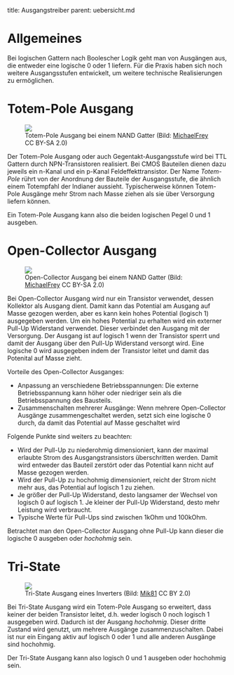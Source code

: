 title: Ausgangstreiber
parent: uebersicht.md

# Allgemeines
Bei logischen Gattern nach Boolescher Logik geht man von Ausgängen aus, die entweder eine logische 0 oder 1 liefern. Für die Praxis haben sich noch weitere Ausgangsstufen entwickelt, um weitere technische Realisierungen zu ermöglichen.

# Totem-Pole Ausgang

<figure><img src="{filename}totem_pole.svg"><figcaption>Totem-Pole Ausgang bei einem NAND Gatter (Bild: <a href="https://commons.wikimedia.org/wiki/User:MichaelFrey">MichaelFrey</a> CC BY-SA 2.0)</figcaption></figure>

Der Totem-Pole Ausgang oder auch Gegentakt-Ausgangsstufe wird bei TTL Gattern durch NPN-Transistoren realisiert. Bei CMOS Bauteilen dienen dazu jeweils ein n-Kanal und ein p-Kanal Feldeffekttransistor. Der Name *Totem-Pole* rührt von der Anordnung der Bauteile der Ausgangsstufe, die ähnlich einem Totempfahl der Indianer aussieht. Typischerweise können Totem-Pole Ausgänge mehr Strom nach Masse ziehen als sie über Versorgung liefern können.

Ein Totem-Pole Ausgang kann also die beiden logischen Pegel 0 und 1 ausgeben.

# Open-Collector Ausgang

<figure><img src="{filename}open_collector.svg"><figcaption>Open-Collector Ausgang bei einem NAND Gatter (Bild: <a href="https://commons.wikimedia.org/wiki/User:MichaelFrey">MichaelFrey</a> CC BY-SA 2.0)</figcaption></figure>

Bei Open-Collector Ausgang wird nur ein Transistor verwendet, dessen Kollektor als Ausgang dient. Damit kann das Potential am Ausgang auf Masse gezogen werden, aber es kann kein hohes Potential (logisch 1) ausgegeben werden. Um ein hohes Potential zu erhalten wird ein externer Pull-Up Widerstand verwendet. Dieser verbindet den Ausgang mit der Versorgung. Der Ausgang ist auf logisch 1 wenn der Transistor sperrt und damit der Ausgang über den Pull-Up Widerstand versorgt wird. Eine logische 0 wird ausgegeben indem der Transistor leitet und damit das Potenital auf Masse zieht.

Vorteile des Open-Collector Ausganges:

* Anpassung an verschiedene Betriebsspannungen: Die externe Betriebsspannung kann höher oder niedriger sein als die Betriebsspannung des Bausteils.
* Zusammenschalten mehrerer Ausgänge: Wenn mehrere Open-Collector Ausgänge zusammengeschaltet werden, setzt sich eine logische 0 durch, da damit das Potential auf Masse geschaltet wird

Folgende Punkte sind weiters zu beachten:

* Wird der Pull-Up zu niederohmig dimensioniert, kann der maximal erlaubte Strom des Ausgangstransistors überschritten werden. Damit wird entweder das Bauteil zerstört oder das Potential kann nicht auf Masse gezogen werden.
* Wird der Pull-Up zu hochohmig dimensioniert, reicht der Strom nicht mehr aus, das Potential auf logisch 1 zu ziehen.
* Je größer der Pull-Up Widerstand, desto langsamer der Wechsel von logisch 0 auf logisch 1. Je kleiner der Pull-Up Widerstand, desto mehr Leistung wird verbraucht.
* Typische Werte für Pull-Ups sind zwischen 1kOhm und 100kOhm.

Betrachtet man den Open-Collector Ausgang ohne Pull-Up kann dieser die logische 0 ausgeben oder *hochohmig* sein.

# Tri-State

<figure><img src="{filename}tri_state.svg"><figcaption>Tri-State Ausgang eines Inverters (Bild: <a href="https://commons.wikimedia.org/wiki/User:Mik81">Mik81</a> CC BY 2.0)</figcaption></figure>

Bei Tri-State Ausgang wird ein Totem-Pole Ausgang so erweitert, dass keiner der beiden Transistor leitet, d.h. weder logisch 0 noch logisch 1 ausgegeben wird. Dadurch ist der Ausgang *hochohmig*. Dieser dritte Zustand wird genutzt, um mehrere Ausgänge zusammenzuschalten. Dabei ist nur ein Eingang aktiv auf logisch 0 oder 1 und alle anderen Ausgänge sind hochohmig.

Der Tri-State Ausgang kann also logisch 0 und 1 ausgeben oder hochohmig sein.

